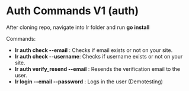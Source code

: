 # Auth Commands V1 (auth)

After cloning repo, navigate into lr folder and run **go install**  

Commands:

- **lr auth check --email**  : Checks if email exists or not on your site. 
- **lr auth check --username**: Checks if username exists or not on your site. 
- **lr auth verify_resend --email** : Resends the verification email to the user.
- **lr login --email --password** : Logs in the user (Demotesting) 